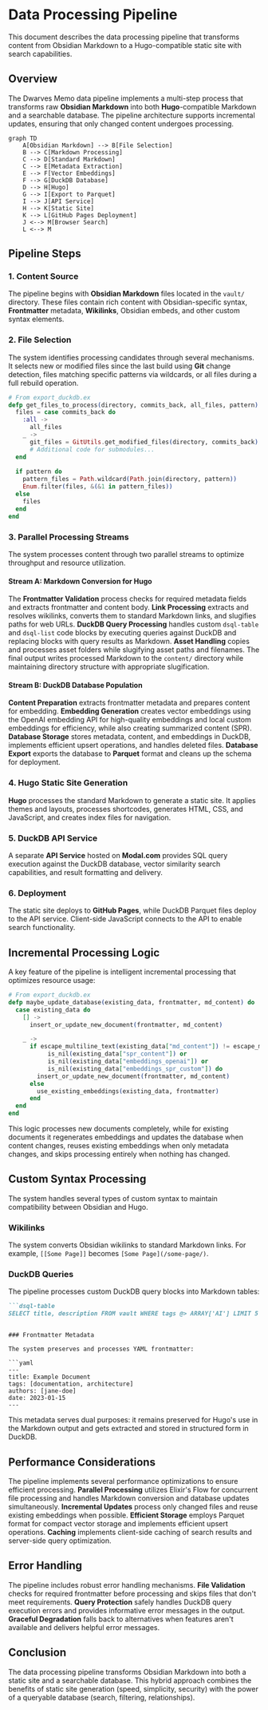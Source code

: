# Data Processing Pipeline

This document describes the data processing pipeline that transforms content from Obsidian Markdown to a Hugo-compatible static site with search capabilities.

## Overview

The Dwarves Memo data pipeline implements a multi-step process that transforms raw **Obsidian Markdown** into both **Hugo**-compatible Markdown and a searchable database. The pipeline architecture supports incremental updates, ensuring that only changed content undergoes processing.

```mermaid
graph TD
    A[Obsidian Markdown] --> B[File Selection]
    B --> C[Markdown Processing]
    C --> D[Standard Markdown]
    C --> E[Metadata Extraction]
    E --> F[Vector Embeddings]
    F --> G[DuckDB Database]
    D --> H[Hugo]
    G --> I[Export to Parquet]
    I --> J[API Service]
    H --> K[Static Site]
    K --> L[GitHub Pages Deployment]
    J <--> M[Browser Search]
    L <--> M
```

## Pipeline Steps

### 1. Content Source

The pipeline begins with **Obsidian Markdown** files located in the `vault/` directory. These files contain rich content with Obsidian-specific syntax, **Frontmatter** metadata, **Wikilinks**, Obsidian embeds, and other custom syntax elements.

### 2. File Selection

The system identifies processing candidates through several mechanisms. It selects new or modified files since the last build using **Git** change detection, files matching specific patterns via wildcards, or all files during a full rebuild operation.

```elixir
# From export_duckdb.ex
defp get_files_to_process(directory, commits_back, all_files, pattern) do
  files = case commits_back do
    :all ->
      all_files
    _ ->
      git_files = GitUtils.get_modified_files(directory, commits_back)
      # Additional code for submodules...
  end
  
  if pattern do
    pattern_files = Path.wildcard(Path.join(directory, pattern))
    Enum.filter(files, &(&1 in pattern_files))
  else
    files
  end
end
```

### 3. Parallel Processing Streams

The system processes content through two parallel streams to optimize throughput and resource utilization.

#### Stream A: Markdown Conversion for Hugo

The **Frontmatter Validation** process checks for required metadata fields and extracts frontmatter and content body. **Link Processing** extracts and resolves wikilinks, converts them to standard Markdown links, and slugifies paths for web URLs. **DuckDB Query Processing** handles custom `dsql-table` and `dsql-list` code blocks by executing queries against DuckDB and replacing blocks with query results as Markdown. **Asset Handling** copies and processes asset folders while slugifying asset paths and filenames. The final output writes processed Markdown to the `content/` directory while maintaining directory structure with appropriate slugification.

#### Stream B: DuckDB Database Population

**Content Preparation** extracts frontmatter metadata and prepares content for embedding. **Embedding Generation** creates vector embeddings using the OpenAI embedding API for high-quality embeddings and local custom embeddings for efficiency, while also creating summarized content (SPR). **Database Storage** stores metadata, content, and embeddings in DuckDB, implements efficient upsert operations, and handles deleted files. **Database Export** exports the database to **Parquet** format and cleans up the schema for deployment.

### 4. Hugo Static Site Generation

**Hugo** processes the standard Markdown to generate a static site. It applies themes and layouts, processes shortcodes, generates HTML, CSS, and JavaScript, and creates index files for navigation.

### 5. DuckDB API Service

A separate **API Service** hosted on **Modal.com** provides SQL query execution against the DuckDB database, vector similarity search capabilities, and result formatting and delivery.

### 6. Deployment

The static site deploys to **GitHub Pages**, while DuckDB Parquet files deploy to the API service. Client-side JavaScript connects to the API to enable search functionality.

## Incremental Processing Logic

A key feature of the pipeline is intelligent incremental processing that optimizes resource usage:

```elixir
# From export_duckdb.ex
defp maybe_update_database(existing_data, frontmatter, md_content) do
  case existing_data do
    [] ->
      insert_or_update_new_document(frontmatter, md_content)

    _ ->
      if escape_multiline_text(existing_data["md_content"]) != escape_multiline_text(md_content) or
           is_nil(existing_data["spr_content"]) or
           is_nil(existing_data["embeddings_openai"]) or
           is_nil(existing_data["embeddings_spr_custom"]) do
        insert_or_update_new_document(frontmatter, md_content)
      else
        use_existing_embeddings(existing_data, frontmatter)
      end
  end
end
```

This logic processes new documents completely, while for existing documents it regenerates embeddings and updates the database when content changes, reuses existing embeddings when only metadata changes, and skips processing entirely when nothing has changed.

## Custom Syntax Processing

The system handles several types of custom syntax to maintain compatibility between Obsidian and Hugo.

### Wikilinks

The system converts Obsidian wikilinks to standard Markdown links. For example, `[[Some Page]]` becomes `[Some Page](/some-page/)`.

### DuckDB Queries

The pipeline processes custom DuckDB query blocks into Markdown tables:

```markdown
```dsql-table
SELECT title, description FROM vault WHERE tags @> ARRAY['AI'] LIMIT 5
```
```

### Frontmatter Metadata

The system preserves and processes YAML frontmatter:

```yaml
---
title: Example Document
tags: [documentation, architecture]
authors: [jane-doe]
date: 2023-01-15
---
```

This metadata serves dual purposes: it remains preserved for Hugo's use in the Markdown output and gets extracted and stored in structured form in DuckDB.

## Performance Considerations

The pipeline implements several performance optimizations to ensure efficient processing. **Parallel Processing** utilizes Elixir's Flow for concurrent file processing and handles Markdown conversion and database updates simultaneously. **Incremental Updates** process only changed files and reuse existing embeddings when possible. **Efficient Storage** employs Parquet format for compact vector storage and implements efficient upsert operations. **Caching** implements client-side caching of search results and server-side query optimization.

## Error Handling

The pipeline includes robust error handling mechanisms. **File Validation** checks for required frontmatter before processing and skips files that don't meet requirements. **Query Protection** safely handles DuckDB query execution errors and provides informative error messages in the output. **Graceful Degradation** falls back to alternatives when features aren't available and delivers helpful error messages.

## Conclusion

The data processing pipeline transforms Obsidian Markdown into both a static site and a searchable database. This hybrid approach combines the benefits of static site generation (speed, simplicity, security) with the power of a queryable database (search, filtering, relationships).